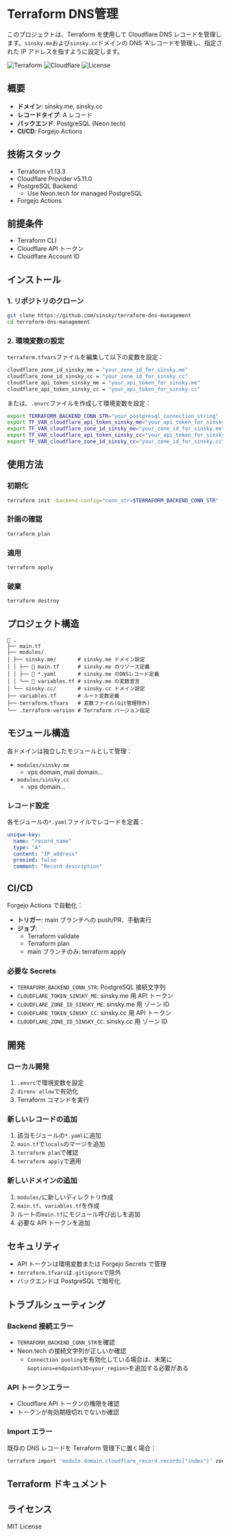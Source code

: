 # Terraform DNS管理

このプロジェクトは、Terraform を使用して Cloudflare DNS レコードを管理します。`sinsky.me`および`sinsky.cc`ドメインの DNS 'A'レコードを管理し、指定された IP アドレスを指すように設定します。

![Terraform](https://img.shields.io/badge/terraform-v1.13+-blue)
![Cloudflare](https://img.shields.io/badge/cloudflare-v5.11+-orange)
![License](https://img.shields.io/badge/license-MIT-green)

## 概要

- **ドメイン**: sinsky.me, sinsky.cc
- **レコードタイプ**: A レコード
- **バックエンド**: PostgreSQL (Neon.tech)
- **CI/CD**: Forgejo Actions

## 技術スタック

- Terraform v1.13.3
- Cloudflare Provider v5.11.0
- PostgreSQL Backend
  - Use Neon.tech for managed PostgreSQL
- Forgejo Actions

## 前提条件

- Terraform CLI
- Cloudflare API トークン
- Cloudflare Account ID

## インストール

### 1. リポジトリのクローン

```bash
git clone https://github.com/sinsky/terraform-dns-management
cd terraform-dns-management
```

### 2. 環境変数の設定

`terraform.tfvars`ファイルを編集して以下の変数を設定：

```bash
cloudflare_zone_id_sinsky_me = "your_zone_id_for_sinsky.me"
cloudflare_zone_id_sinsky_cc = "your_zone_id_for_sinsky.cc"
cloudflare_api_token_sinsky_me = "your_api_token_for_sinsky.me"
cloudflare_api_token_sinsky_cc = "your_api_token_for_sinsky.cc"
```

または、`.envrc`ファイルを作成して環境変数を設定：

```bash
export TERRAFORM_BACKEND_CONN_STR="your_postgresql_connection_string"
export TF_VAR_cloudflare_api_token_sinsky_me="your_api_token_for_sinsky.me"
export TF_VAR_cloudflare_zone_id_sinsky_me="your_zone_id_for_sinsky.me"
export TF_VAR_cloudflare_api_token_sinsky_cc="your_api_token_for_sinsky.cc"
export TF_VAR_cloudflare_zone_id_sinsky_cc="your_zone_id_for_sinsky.cc"
```

## 使用方法

### 初期化

```bash
terraform init -backend-config="conn_str=$TERRAFORM_BACKEND_CONN_STR"
```

### 計画の確認

```bash
terraform plan
```

### 適用

```bash
terraform apply
```

### 破棄

```bash
terraform destroy
```

## プロジェクト構造

```text
 .
├── main.tf
├── modules/
│ ├── sinsky.me/       # sinsky.me ドメイン設定
│ │ ├──  main.tf      # sinsky.me のリソース定義
│ │ ├──  *.yaml       # sinsky.me のDNSレコード定義
│ │ └──  variables.tf # sinsky.me の変数宣言
│ └── sinsky.cc/       # sinsky.cc ドメイン設定
├── variables.tf       # ルート変数定義
├── terraform.tfvars   # 変数ファイル(Git管理除外)
└── .terraform-version # Terraform バージョン指定
```

## モジュール構造

各ドメインは独立したモジュールとして管理：

- `modules/sinsky.me`
  - vps domain, mail domain...
- `modules/sinsky.cc`
  - vps domain...

### レコード設定

各モジュールの`*.yaml`ファイルでレコードを定義：

```yaml
unique-key:
  name: "record_name"
  type: "A"
  content: "IP_address"
  proxied: false
  comment: "Record description"
```

## CI/CD

Forgejo Actions で自動化：

- **トリガー**: main ブランチへの push/PR、手動実行
- **ジョブ**:
  - Terraform validate
  - Terraform plan
  - main ブランチのみ: terraform apply

### 必要な Secrets

- `TERRAFORM_BACKEND_CONN_STR`: PostgreSQL 接続文字列
- `CLOUDFLARE_TOKEN_SINSKY_ME`: sinsky.me 用 API トークン
- `CLOUDFLARE_ZONE_ID_SINSKY_ME`: sinsky.me 用 ゾーン ID
- `CLOUDFLARE_TOKEN_SINSKY_CC`: sinsky.cc 用 API トークン
- `CLOUDFLARE_ZONE_ID_SINSKY_CC`: sinsky.cc 用 ゾーン ID

## 開発

### ローカル開発

1. `.envrc`で環境変数を設定
2. `direnv allow`で有効化
3. Terraform コマンドを実行

### 新しいレコードの追加

1. 該当モジュールの`*.yaml`に追加
2. `main.tf`で`locals`のマージを追加
3. `terraform plan`で確認
4. `terraform apply`で適用

### 新しいドメインの追加

1. `modules/`に新しいディレクトリ作成
2. `main.tf`、`variables.tf`を作成
3. ルートの`main.tf`にモジュール呼び出しを追加
4. 必要な API トークンを追加

## セキュリティ

- API トークンは環境変数または Forgejo Secrets で管理
- `terraform.tfvars`は`.gitignore`で除外
- バックエンドは PostgreSQL で暗号化

## トラブルシューティング

### Backend 接続エラー

- `TERRAFORM_BACKEND_CONN_STR`を確認
- Neon.tech の接続文字列が正しいか確認
  - `Connection pooling`を有効化している場合は、末尾に`&options=endpoint%3D<your_region>`を追加する必要がある

### API トークンエラー

- Cloudflare API トークンの権限を確認
- トークンが有効期限切れでないか確認

### Import エラー

既存の DNS レコードを Terraform 管理下に置く場合：

```bash
terraform import 'module.domain.cloudflare_record.records["index"]' zone_id/record_id
```

## Terraform ドキュメント

<!-- BEGIN_TF_DOCS -->
<!-- END_TF_DOCS -->

## ライセンス

MIT License
